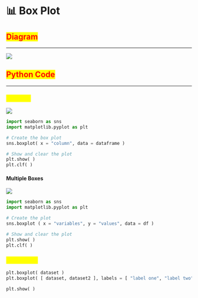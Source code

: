 # 📊 Box Plot

## <mark style="color:red;">Diagram</mark>

***

![](https://images4.imagebam.com/fa/42/2e/MES1OSI\_o.png)

## <mark style="color:red;">Python Code</mark>

***

### <mark style="color:yellow;">Seaborn</mark>

![](https://images4.imagebam.com/9d/6e/d4/MES1OSK\_o.png)

```python
import seaborn as sns
import matplotlib.pyplot as plt

# Create the box plot
sns.boxplot( x = "column", data = dataframe )

# Show and clear the plot
plt.show( )
plt.clf( )
```

#### Multiple Boxes

![](https://images4.imagebam.com/f0/31/78/MES1OSL\_o.png)

```python
import seaborn as sns
import matplotlib.pyplot as plt

# Create the plot
sns.boxplot ( x = "variables", y = "values", data = df )

# Show and clear the plot
plt.show( )
plt.clf( )
```

### <mark style="color:yellow;">MatplotLib</mark>

```python
plt.boxplot( dataset )
plt.boxplot( [ dataset, dataset2 ], labels = [ "label one", "label two" ] )

plt.show( )
```
